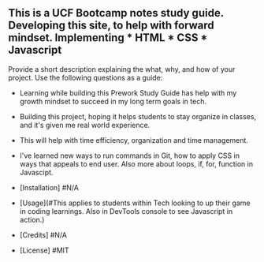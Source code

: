 # <Prework Study Guide Webpage>

## This is a **UCF Bootcamp** notes study guide. Developing this site, to help with forward mindset. Implementing * HTML * CSS * Javascript

Provide a short description explaining the what, why, and how of your project. Use the following questions as a guide:

- Learning while building this Prework Study Guide has help with my growth mindset to succeed in my long term goals in tech.
- Building this project, hoping it helps students to stay organize in classes, and it's given me real world experience.
- This will help with time efficiency, organization and time management.
- I've learned new ways to run commands in Git, how to apply CSS in ways that appeals to end user. Also more about loops, if, for, function in Javascipt.


- [Installation] #N/A
- [Usage](#This applies to students within Tech looking to up their game in coding learnings. Also in DevTools console to see Javascript in action.)
- [Credits] #N/A
- [License] #MIT

